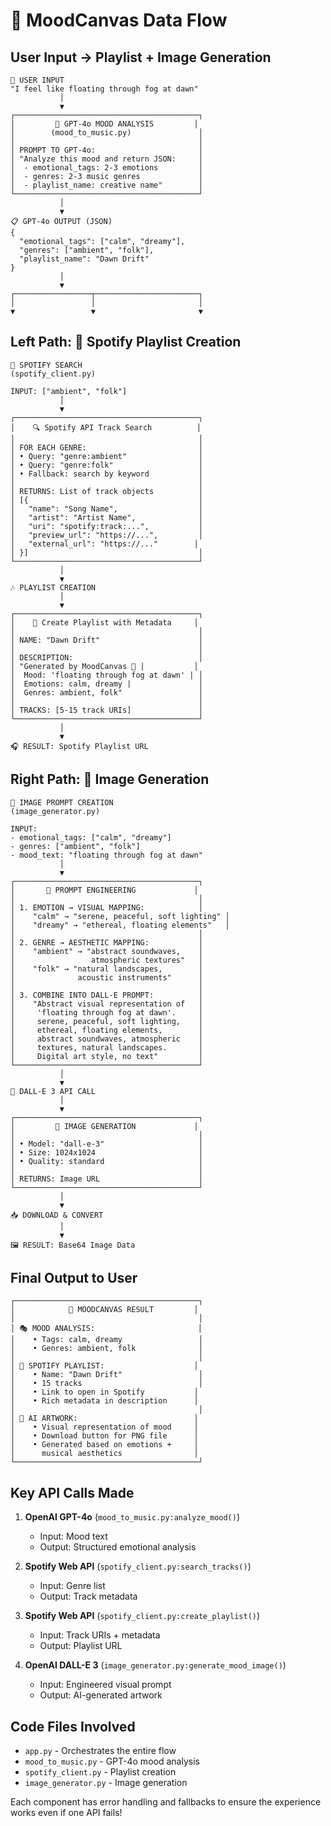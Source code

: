 # 🎨 MoodCanvas Data Flow

## User Input → Playlist + Image Generation

```
👤 USER INPUT
"I feel like floating through fog at dawn"
           │
           ▼
┌─────────────────────────────────────────┐
│         🧠 GPT-4o MOOD ANALYSIS         │
│        (mood_to_music.py)               │
│                                         │
│ PROMPT TO GPT-4o:                       │
│ "Analyze this mood and return JSON:     │
│  - emotional_tags: 2-3 emotions         │
│  - genres: 2-3 music genres             │
│  - playlist_name: creative name"        │
└─────────────────────────────────────────┘
           │
           ▼
📋 GPT-4o OUTPUT (JSON)
{
  "emotional_tags": ["calm", "dreamy"],
  "genres": ["ambient", "folk"],
  "playlist_name": "Dawn Drift"
}
           │
           ▼
┌─────────────────┬───────────────────────┐
│                 │                       │
▼                 ▼                       ▼
```

## Left Path: 🎵 Spotify Playlist Creation

```
🎵 SPOTIFY SEARCH
(spotify_client.py)

INPUT: ["ambient", "folk"]
           │
           ▼
┌─────────────────────────────────────────┐
│    🔍 Spotify API Track Search          │
│                                         │
│ FOR EACH GENRE:                         │
│ • Query: "genre:ambient"                │
│ • Query: "genre:folk"                   │
│ • Fallback: search by keyword           │
│                                         │
│ RETURNS: List of track objects          │
│ [{                                      │
│   "name": "Song Name",                  │
│   "artist": "Artist Name",              │
│   "uri": "spotify:track:...",           │
│   "preview_url": "https://...",         │
│   "external_url": "https://..."        │
│ }]                                      │
└─────────────────────────────────────────┘
           │
           ▼
🎶 PLAYLIST CREATION
           │
           ▼
┌─────────────────────────────────────────┐
│    📝 Create Playlist with Metadata     │
│                                         │
│ NAME: "Dawn Drift"                      │
│                                         │
│ DESCRIPTION:                            │
│ "Generated by MoodCanvas 🎨 |           │
│  Mood: 'floating through fog at dawn' | │
│  Emotions: calm, dreamy |               │
│  Genres: ambient, folk"                 │
│                                         │
│ TRACKS: [5-15 track URIs]               │
└─────────────────────────────────────────┘
           │
           ▼
🎧 RESULT: Spotify Playlist URL
```

## Right Path: 🎨 Image Generation

```
🎨 IMAGE PROMPT CREATION
(image_generator.py)

INPUT: 
- emotional_tags: ["calm", "dreamy"]
- genres: ["ambient", "folk"] 
- mood_text: "floating through fog at dawn"
           │
           ▼
┌─────────────────────────────────────────┐
│       🧩 PROMPT ENGINEERING             │
│                                         │
│ 1. EMOTION → VISUAL MAPPING:            │
│    "calm" → "serene, peaceful, soft lighting" │
│    "dreamy" → "ethereal, floating elements"   │
│                                         │
│ 2. GENRE → AESTHETIC MAPPING:           │
│    "ambient" → "abstract soundwaves,    │
│                 atmospheric textures"   │
│    "folk" → "natural landscapes,        │
│              acoustic instruments"      │
│                                         │
│ 3. COMBINE INTO DALL-E PROMPT:          │
│    "Abstract visual representation of   │
│     'floating through fog at dawn'.     │
│     serene, peaceful, soft lighting,    │
│     ethereal, floating elements,        │
│     abstract soundwaves, atmospheric    │
│     textures, natural landscapes.       │
│     Digital art style, no text"         │
└─────────────────────────────────────────┘
           │
           ▼
🤖 DALL-E 3 API CALL
           │
           ▼
┌─────────────────────────────────────────┐
│         🎨 IMAGE GENERATION             │
│                                         │
│ • Model: "dall-e-3"                     │
│ • Size: 1024x1024                       │
│ • Quality: standard                     │
│                                         │
│ RETURNS: Image URL                      │
└─────────────────────────────────────────┘
           │
           ▼
📥 DOWNLOAD & CONVERT
           │
           ▼
🖼️ RESULT: Base64 Image Data
```

## Final Output to User

```
┌─────────────────────────────────────────┐
│            🎨 MOODCANVAS RESULT         │
│                                         │
│ 🎭 MOOD ANALYSIS:                       │
│    • Tags: calm, dreamy                 │
│    • Genres: ambient, folk              │
│                                         │
│ 🎵 SPOTIFY PLAYLIST:                    │
│    • Name: "Dawn Drift"                 │
│    • 15 tracks                          │
│    • Link to open in Spotify           │
│    • Rich metadata in description      │
│                                         │
│ 🎨 AI ARTWORK:                          │
│    • Visual representation of mood     │
│    • Download button for PNG file      │
│    • Generated based on emotions +     │
│      musical aesthetics                │
└─────────────────────────────────────────┘
```

## Key API Calls Made

1. **OpenAI GPT-4o** (`mood_to_music.py:analyze_mood()`)
   - Input: Mood text
   - Output: Structured emotional analysis

2. **Spotify Web API** (`spotify_client.py:search_tracks()`)
   - Input: Genre list
   - Output: Track metadata

3. **Spotify Web API** (`spotify_client.py:create_playlist()`)
   - Input: Track URIs + metadata
   - Output: Playlist URL

4. **OpenAI DALL-E 3** (`image_generator.py:generate_mood_image()`)
   - Input: Engineered visual prompt
   - Output: AI-generated artwork

## Code Files Involved

- `app.py` - Orchestrates the entire flow
- `mood_to_music.py` - GPT-4o mood analysis
- `spotify_client.py` - Playlist creation
- `image_generator.py` - Image generation

Each component has error handling and fallbacks to ensure the experience works even if one API fails!